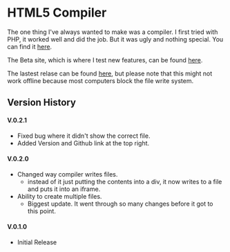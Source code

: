 # HTML5 Compiler
The one thing I've always wanted to make was a compiler. I first tried with PHP, it worked well and did the job. But it was ugly and nothing special. You can find it [here](https://github.com/mamamia5x/Old-HTML5-Compiler). 

The Beta site, which is where I test new features, can be found [here](https://HTML-JS-CSS-Compiler.mamamia5x.repl.co).

The lastest relase can be found [here](https://github.com/mamamia5x/HTML5-Compiler/releases), but please note that this might not work offline because most computers block the file write system.

## Version History
#### V.0.2.1
* Fixed bug where it didn't show the correct file.
* Added Version and Github link at the top right.
#### V.0.2.0
* Changed way compiler writes files.
  * instead of it just putting the contents into a div, it now writes to a file and puts it into an iframe.
* Ability to create multiple files.
  * Biggest update. It went through so many changes before it got to this point.
#### V.0.1.0
* Initial Release
